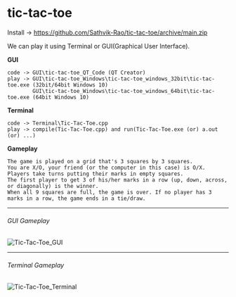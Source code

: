 # tic-tac-toe

Install -> https://github.com/Sathvik-Rao/tic-tac-toe/archive/main.zip

We can play it using Terminal or GUI(Graphical User Interface).

**GUI**
```
code -> GUI\tic-tac-toe_QT_Code (QT Creator)
play -> GUI\tic-tac-toe_Windows\tic-tac-toe_windows_32bit\tic-tac-toe.exe (32bit/64bit Windows 10)
        GUI\tic-tac-toe_Windows\tic-tac-toe_windows_64bit\tic-tac-toe.exe (64bit Windows 10)
```

**Terminal**
```
code -> Terminal\Tic-Tac-Toe.cpp
play -> compile(Tic-Tac-Toe.cpp) and run(Tic-Tac-Toe.exe (or) a.out (or) ...)
```

**Gameplay**
```
The game is played on a grid that's 3 squares by 3 squares.
You are X/O, your friend (or the computer in this case) is O/X. Players take turns putting their marks in empty squares.
The first player to get 3 of his/her marks in a row (up, down, across, or diagonally) is the winner.
When all 9 squares are full, the game is over. If no player has 3 marks in a row, the game ends in a tie/draw.
```

-------------------------------------------------------------------------------------------------------------------

###### GUI Gameplay
![Tic-Tac-Toe_GUI](https://user-images.githubusercontent.com/36164509/126868038-4d1ef864-eb34-4268-bd85-fc24d3a0e78c.gif)

-------------------------------------------------------------------------------------------------------------------

###### Terminal Gameplay
![Tic-Tac-Toe_Terminal](https://user-images.githubusercontent.com/36164509/126868047-bd039c0c-7c09-4ec0-9e63-bfbb154bf852.gif)
